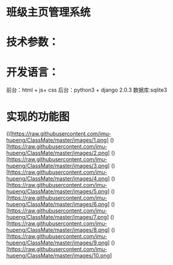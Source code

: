 # 班级主页管理系统
# 技术参数：
# 开发语言：
前台：html + js+ css
后台：python3 + django 2.0.3
数据库:sqlite3
# 实现的功能图
()[https://raw.githubusercontent.com/imu-hupeng/ClassMate/master/images/1.png]
()[https://raw.githubusercontent.com/imu-hupeng/ClassMate/master/images/2.png]
()[https://raw.githubusercontent.com/imu-hupeng/ClassMate/master/images/3.png]
()[https://raw.githubusercontent.com/imu-hupeng/ClassMate/master/images/4.png]
()[https://raw.githubusercontent.com/imu-hupeng/ClassMate/master/images/5.png]
()[https://raw.githubusercontent.com/imu-hupeng/ClassMate/master/images/6.png]
()[https://raw.githubusercontent.com/imu-hupeng/ClassMate/master/images/7.png]
()[https://raw.githubusercontent.com/imu-hupeng/ClassMate/master/images/8.png]
()[https://raw.githubusercontent.com/imu-hupeng/ClassMate/master/images/9.png]
()[https://raw.githubusercontent.com/imu-hupeng/ClassMate/master/images/10.png]

